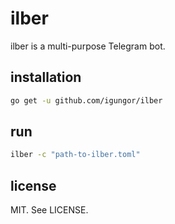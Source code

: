 # ilber

ilber is a multi-purpose Telegram bot.

## installation

```sh
go get -u github.com/igungor/ilber
```

## run

```sh
ilber -c "path-to-ilber.toml"
```

## license

MIT. See LICENSE.
